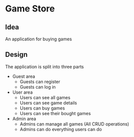 # Game Store

## Idea
An application for buying games

## Design
The application is split into three parts
* Guest area
    * Guests can register
    * Guests can log in
* User area
    * Users can see all games
    * Users can see game details
    * Users can buy games
    * Users can see their bought games
* Admin area
    * Admins can manage all games (All CRUD operations)
    * Admins can do everything users can do
